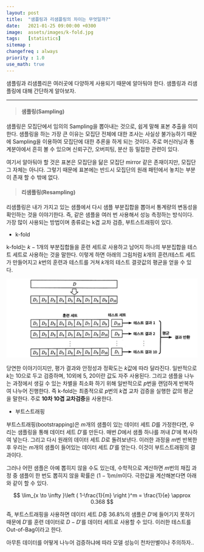 ```yaml
---
layout: post
title:  "샘플링과 리샘플링의 차이는 무엇일까?"
date:   2021-01-25 09:00:00 +0300
image:  assets/images/k-fold.jpg
tags:   [statistics]
sitemap :
changefreq : always
priority : 1.0
use_math: true
---
```



샘플링과 리샘플리은 여러곳에 다양하게 사용되기 때문에 알아둬야 한다. 샘플링과 리샘플링에 대해 간단하게 알아보자.


---------  

> #### 샘플링(Sampling)

샘플링은 모집단에서 임의의 Sampling을 뽑아내는 것으로, 쉽게 말해 표본 추출을 의미한다. 샘플링을 하는 가장 큰 이유는 모집단 전체에 대한 조사는 사실상 불가능하기 때문에 Sampling을 이용하여 모집단에 대한 추론을 하게 되는 것이다. 주로 머신러닝과 통계분야에서 흔히 볼 수 있으며 신뢰구간, 오버피팅, 분산 등 밀접한 관련이 있다.     

여기서 알아둬야 할 것은 표본은 모집단을 닮은 모집단 mirror 같은 존재이지만, 모집단 그 자체는 아니다. 그렇기 때문에 표본에는 반드시 모집단의 원래 패턴에서 놓치는 부분이 존재 할 수 밖에 없다. 

> #### 리샘플링(Resampling)

리샘플링은 내가 가지고 있는 샘플에서 다시 샘플 부분집합을 뽑아서 통계량의 변동성을 확인하는 것을 이야기한다. 즉, 같은 샘플을 여러 번 사용해서 성능 측정하는 방식이다. 가장 많이 사용되는 방법이며 종류로는 k겹 교차 검증, 부트스트래핑이 있다. 

* k-fold 

k-fold는 $k-1$개의 부분집합들을 훈련 세트로 사용하고 남어지 하나의 부분집합을 테스트 세트로 사용하는 것을 말한다. 이렇게 하면 아래의 그림처럼 $k$개의 훈련/테스트 세트가 만들어지고 $k$번의 훈련과 테스트를 거쳐 $k$개의 테스트 결괏값의 평균을 얻을 수 있다. 

<center><img src="../assets/images/k-fold.jpg"></center>


당연한 이야기이지만, 평가 결과와 안정성과 정확도는 $k$값에 따라 달라진다. 일반적으로 $k$는 10으로 두고 검증하며, 10외에 5, 20이란 값도 자주 사용된다. 그리고 샘플을 나누는 과정에서 생길 수 있는 차별을 최소화 하기 위해 일반적으로 $p$번을 랜덤하게 반복하여 나누어 진행한다. 즉 k-fold는 최종적으로 $p$번의 $k$겹 교차 검증을 실행한 값의 평균을 말한다. 주로 **10차 10겹 교차검증**을 사용한다. 

* 부트스트래핑 

부트스트래핑(bootstrapping)은 $m$개의 샘플이 있는 데이터 세트 $D$를 가정한다면, 우리는 샘플링을 통해 데이터 세트 $D'$를 만든다. 매번 $D$에서 샘플 하나를 꺼내 $D'$에 복사하여 넣는다. 그리고 다시 원래의 데이터 세트 $D$로 돌려보낸다. 이러한 과정을 $m$번 반복한 후 우리는 $m$개의 샘플이 들어있는 데이터 세트 $D'$를 얻는다. 이것이 부트스트래핑의 결과이다.  


그러나 어떤 샘플은 아예 뽑히지 않을 수도 있는데, 수학적으로 계산하면 $m$번의 채집 과정 중 샘플이 한 번도 뽑히지 않을 확률은 $(1 - 1)m/m$이다. 극한값을 계산해본다면 아래와 같이 할 수 있다. 



<center>$$ \lim_{x \to \infty }\left ( 1-\frac{1}{m} \right )^m = \frac{1}{e} \approx 0.368 $$</center>



즉, 부트스트래핑을 사용하면 데이터 세트 $D$중 36.8%의 샘플은 $D'$에 들어기지 못하기 때문에 $D'$를 훈련 데이터로 $D-D'$를 데이터 세트로 사용할 수 있다. 이러한 테스트를 Out-of-Bag이라고 한다.

아무튼 데이터를 어떻게 나누어 검증하냐에 따라 모델 성능이 천차만별이나 주의하자..




